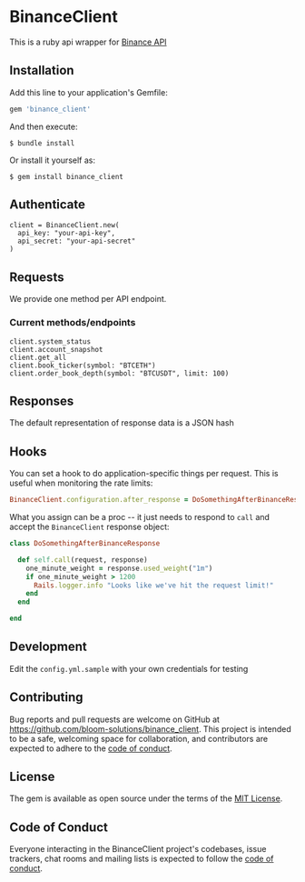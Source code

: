 # BinanceClient

This is a ruby api wrapper for [Binance API](https://binance-docs.github.io/apidocs/spot/en/#change-log)

## Installation

Add this line to your application's Gemfile:

```ruby
gem 'binance_client'
```

And then execute:

    $ bundle install

Or install it yourself as:

    $ gem install binance_client

## Authenticate
```
client = BinanceClient.new(
  api_key: "your-api-key",
  api_secret: "your-api-secret"
)
```

## Requests
We provide one method per API endpoint.

### Current methods/endpoints

```
client.system_status
client.account_snapshot
client.get_all
client.book_ticker(symbol: "BTCETH")
client.order_book_depth(symbol: "BTCUSDT", limit: 100)
```

## Responses
The default representation of response data is a JSON hash

## Hooks
You can set a hook to do application-specific things per request. This is useful when monitoring the rate limits:

```ruby
BinanceClient.configuration.after_response = DoSomethingAfterBinanceResponse
```

What you assign can be a proc -- it just needs to respond to `call` and accept the `BinanceClient` response object:

```ruby
class DoSomethingAfterBinanceResponse

  def self.call(request, response)
    one_minute_weight = response.used_weight("1m")
    if one_minute_weight > 1200
      Rails.logger.info "Looks like we've hit the request limit!"
    end
  end

end
```

## Development
Edit the `config.yml.sample` with your own credentials for testing

## Contributing

Bug reports and pull requests are welcome on GitHub at https://github.com/bloom-solutions/binance_client. This project is intended to be a safe, welcoming space for collaboration, and contributors are expected to adhere to the [code of conduct](https://github.com/bloom-solutions/binance_client/blob/master/CODE_OF_CONDUCT.md).


## License

The gem is available as open source under the terms of the [MIT License](https://opensource.org/licenses/MIT).

## Code of Conduct

Everyone interacting in the BinanceClient project's codebases, issue trackers, chat rooms and mailing lists is expected to follow the [code of conduct](https://github.com/bloom-solutions/binance_client/blob/master/CODE_OF_CONDUCT.md).
